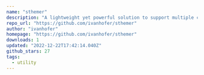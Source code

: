 ```yaml
---
name: "sthemer"
description: "A lightweight yet powerful solution to support multiple color schemes in your Svelte/SvelteKit application."
repo_url: "https://github.com/ivanhofer/sthemer"
author: "ivanhofer"
homepage: "https://github.com/ivanhofer/sthemer"
downloads: 1
updated: "2022-12-22T17:42:14.040Z"
github_stars: 27
tags: 
  - utility
---
```

